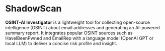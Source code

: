 # ShadowScan
**OSINT-AI Investigator** is a lightweight tool for collecting open-source intelligence (OSINT) about email addresses and generating an AI-powered summary report. It integrates popular OSINT sources such as HaveIBeenPwned and EmailRep with a language model (OpenAI GPT or local LLM) to deliver a concise risk profile and insight.
